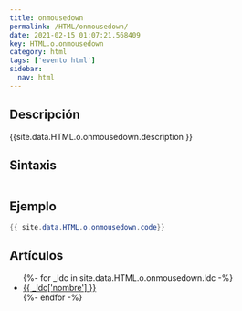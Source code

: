 ```yaml
---
title: onmousedown
permalink: /HTML/onmousedown/
date: 2021-02-15 01:07:21.568409
key: HTML.o.onmousedown
category: html
tags: ['evento html']
sidebar: 
  nav: html
---
```


## Descripción
{{site.data.HTML.o.onmousedown.description }}

## Sintaxis
~~~html
~~~

## Ejemplo
~~~java
{{ site.data.HTML.o.onmousedown.code}}
~~~

## Artículos
<ul>
{%- for _ldc in site.data.HTML.o.onmousedown.ldc -%}
   <li>
       <a href="{{_ldc['url'] }}">{{ _ldc['nombre'] }}</a>
   </li>
{%- endfor -%}
</ul>
